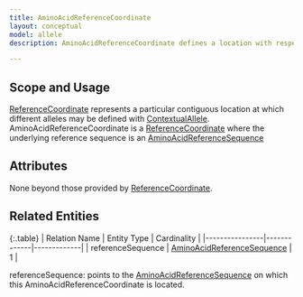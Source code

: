 ```yaml
---
title: AminoAcidReferenceCoordinate
layout: conceptual
model: allele
description: AminoAcidReferenceCoordinate defines a location with respect to an <a href="../reference_sequence/amino_acid_reference_sequence.html">AminoAcidReferenceSequence</a>.  

---
```


Scope and Usage
---------------

[ReferenceCoordinate](reference_coordinate.html) represents a particular contiguous location at which different alleles may be defined with [ContextualAllele](index.html).  AminoAcidReferenceCoordinate is a [ReferenceCoordinate](reference_coordinate.html) where the underlying reference sequence is an [AminoAcidReferenceSequence](../reference_sequence/amino_acid_reference_sequence.html)

Attributes 
----------

None beyond those provided by [ReferenceCoordinate](reference_coordinate.html).

Related Entities
----------------

{:.table}
|  Relation Name | Entity Type | Cardinality |
|----------------|-------------|-------------|
| referenceSequence | [AminoAcidReferenceSequence](../reference_sequence/amino_acid_reference_sequence.html) | 1 |

referenceSequence: points to the [AminoAcidReferenceSequence](../reference_sequence/amino_acid_reference_sequence.html)  on which this AminoAcidReferenceCoordinate is located.
